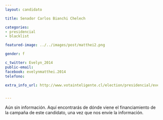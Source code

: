 ```yaml
---
layout: candidato

title: Senador Carlos Bianchi Chelech

categories: 
- presidencial
- blacklist

featured-image: ../../images/post/matthei2.png

gender: f

c_twitter: Evelyn_2014
public-email: 
facebook: evelynmatthei.2014
telefono: 

extra_info_url: http://www.votainteligente.cl/election/presidencial/evelyn-matthei


---
```


Aún sin información. Aquí encontrarás de dónde viene el financiamiento de la campaña de este candidato, una vez que nos envíe la información.

